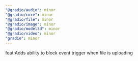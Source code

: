 ```yaml
---
"@gradio/audio": minor
"@gradio/core": minor
"@gradio/file": minor
"@gradio/image": minor
"@gradio/model3d": minor
"@gradio/video": minor
"gradio": minor
---
```


feat:Adds ability to block event trigger when file is uploading
